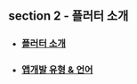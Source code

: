 ## section 2 - 플러터 소개
- ### [플러터 소개](https://github.com/1GYOU1/inflearn_Flutter/blob/main/section_2/%ED%94%8C%EB%9F%AC%ED%84%B0%20%EC%86%8C%EA%B0%9C.md)
- ### [앱개발 유형 & 언어](https://github.com/1GYOU1/inflearn_Flutter/blob/main/section_2/%2B%2B%EC%95%B1%20%EC%9C%A0%ED%98%95%20%26%20%EC%96%B8%EC%96%B4.md)